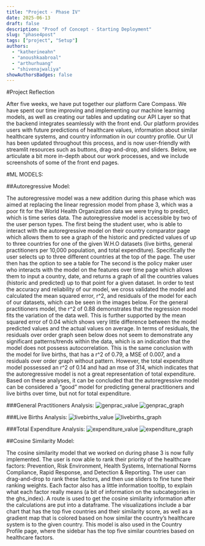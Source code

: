 ```yaml
---
title: "Project - Phase IV"
date: 2025-06-13
draft: false
description: "Proof of Concept - Starting Deployment"
slug: "phase4post"
tags: ["project", "Setup"]
authors:
  - "katherineahn"
  - "anoushkaabroal"
  - "arthurhuang"
  - "shivenajwaliya"
showAuthorsBadges: false
---
```


#Project Reflection

After five weeks, we have put together our platform Care Compass. We have spent our time improving and implementing our machine learning models, as well as creating our tables and updating our API Layer so that the backend integrates seamlessly with the front end. Our platform provides users with future predictions of healthcare values, information about similar healthcare systems, and country information in our country profile. Our UI has been updated throughout this process, and is now user-friendly with streamlit resources such as buttons, drag-and-drop, and sliders. Below, we articulate a bit more in-depth about our work processes, and we include screenshots of some of the front end pages.


#ML MODELS: 

##Autoregressive Model: 

The autoregressive model was a new addition during this phase which was aimed at replacing the linear regression model from phase 3, which was a poor fit for the World Health Organization data we were trying to predict, which is time series data. The autoregressive model is accessible by two of the user person types. The first being the student user, who is able to interact with the autoregressive model on their country comparator page which allows them to see a graph of the historic and predicted values of up to three countries for one of the given W.H.O datasets (live births, general practitioners per 10,000 population, and total expenditure). Specifically the user selects up to three different countries at the top of the page. The user then has the option to see a table for The second is the policy maker user who interacts with the model on the features over time page which allows them to input a country, date, and returns a graph of all the countries values (historic and predicted) up to that point for a given dataset. In order to test the accuracy and reliability of our model, we cross validated the model and calculated the mean squared error, r^2, and residuals of the model for each of our datasets, which can be seen in the images below. For the general practitioners model, the r^2 of 0.88 demonstrates that the regression model fits the variation of the data well. This is further supported by the mean squared error of 0.04 which shows very little difference between the model predicted values and the actual values on average. In terms of residuals, the residuals over order graph seen below does not seem to demonstrate any significant patterns/trends within the data, which is an indication that the model does not possess autocorrelation. This is the same conclusion with the model for live births, that has a r^2 of 0.79, a MSE of 0.007, and a residuals over order graph without pattern. However, the total expenditure model possessed an r^2 of 0.14 and had an mse of 314, which indicates that the autoregressive model is not a great representation of total expenditure. Based on these analyses, it can be concluded that the autoregressive model can be considered a “good” model for predicting general practitioners and live births over time, but not for total expenditure.

###General Practitioners Analysis:
![genprac_value](genprac_values.png)
![genprac_graph](genprac_graph.png)

###Live Births Analysis:
![livebirths_value](livebirths_values.png)
![livebirths_graph](livebirths_graph.png)

###Total Expenditure Analysis:
![expenditure_value](expenditure_values.png)
![expenditure_graph](expenditure_graph.png)

##Cosine Similarity Model:

The cosine similarity model that we worked on during phase 3 is now fully implemented. The user is now able to rank their priority of the healthcare factors: Prevention, Risk Environment, Health Systems, International Norms Compliance, Rapid Response, and Detection & Reporting. The user can drag-and-drop to rank these factors, and then use sliders to fine tune their ranking weights. Each factor also has a little information tooltip, to explain what each factor really means (a bit of information on the subcategories in the ghs_index). A route is used to get the cosine similarity information after the calculations are put into a dataframe. The visualizations include a bar chart that has the top five countries and their similarity score, as well as a gradient map that is colored based on how similar the country’s healthcare system is to the given country. This model is also used in the Country Profile page, where the sidebar has the top five similar countries based on healthcare factors.  

